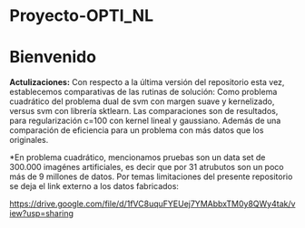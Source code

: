 # Proyecto-OPTI_NL

# Bienvenido

**Actulizaciones:** Con respecto a la última versión del repositorio esta vez, establecemos comparativas de las rutinas de solución: Como problema cuadrático del problema dual de svm con margen suave y kernelizado, versus svm con librería sktlearn. Las comparaciones son de resultados, para regularización c=100 con kernel lineal y gaussiano. Además de una comparación de eficiencia para un problema con más datos que los originales.

*En problema cuadrático, mencionamos pruebas son un data set de 300.000 imagénes artificiales, es decir que por 31 atrubutos son un poco más de 9 millones de datos. Por temas limitaciones del presente repositorio se deja el link externo a los datos fabricados:

https://drive.google.com/file/d/1fVC8uquFYEUej7YMAbbxTM0y8QWy4tak/view?usp=sharing
